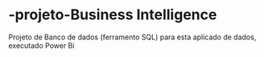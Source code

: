 # -projeto-Business Intelligence
Projeto de Banco de dados (ferramento SQL) para esta aplicado de dados, executado Power Bi 
